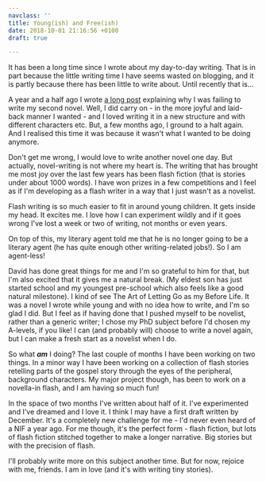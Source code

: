 ```yaml
---
navclass: ''
title: Young(ish) and Free(ish)
date: 2018-10-01 21:16:56 +0100
draft: true

---
```

It has been a long time since I wrote about my day-to-day writing. That is in part because the little writing time I have seems wasted on blogging, and it is partly because there has been little to write about. Until recently that is...

A year and a half ago I wrote [a long post](https://chloebanks.co.uk/posts/failure-freedom-and-fresh-starts/) explaining why I was failing to write my second novel. Well, I did carry on - in the more joyful and laid-back manner I wanted - and I loved writing it in a new structure and with different characters etc. But, a few months ago, I ground to a halt again. And I realised this time it was because it wasn't what I wanted to be doing anymore.

Don't get me wrong, I would love to write another novel one day. But actually, novel-writing is not where my heart is. The writing that has brought me most joy over the last few years has been flash fiction (that is stories under about 1000 words). I have won prizes in a few competitions and I feel as if I'm developing as a flash writer in a way that I just wasn't as a novelist. 

Flash writing is so much easier to fit in around young children. It gets inside my head. It excites me. I love how I can experiment wildly and if it goes wrong I've lost a week or two of writing, not months or even years. 

On top of this, my literary agent told me that he is no longer going to be a literary agent (he has quite enough other writing-related jobs!). So I am agent-less! 

David has done great things for me and I'm so grateful to him for that, but I'm also excited that it gives me a natural break. (My eldest son has just started school and my youngest pre-school which also feels like a good natural milestone). I kind of see The Art of Letting Go as my Before Life. It was a novel I wrote while young and with no idea how to write, and I'm so glad I did. But I feel as if having done that I pushed myself to be novelist, rather than a generic writer; I chose my PhD subject before I'd chosen my A-levels, if you like! I can (and probably will) choose to write a novel again, but I can make a fresh start as a novelist when I do.

So what **_am_** I doing? The last couple of months I have been working on two things. In a minor way I have been working on a collection of flash stories retelling parts of the gospel story through the eyes of the peripheral, background characters. My major project though, has been to work on a novella-in flash, and I am having so much fun!

In the space of two months I've written about half of it. I've experimented and I've dreamed and I love it. I think I may have a first draft written by December. It's a completely new challenge for me - I'd never even heard of a NIF a year ago. For me though, it's the perfect form - flash fiction, but lots of flash fiction stitched together to make a longer narrative. Big stories but with the precision of flash.

I'll probably write more on this subject another time. But for now, rejoice with me, friends. I am in love (and it's with writing tiny stories).